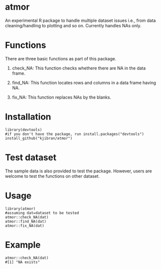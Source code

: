 # atmor

An experimental R package to handle multiple dataset issues i.e., from data cleaning/handling to plotting and so on.
Currently handles NAs only.


# Functions

There are three basic functions as part of this package.

1) check_NA: This function checks whethere there are NA in the data frame.

2) find_NA: This function locates rows and columns in a data frame having NA.

3) fix_NA: This function replaces NAs by the blanks.


# Installation

```
library(devtools)
#if you don't have the package, run install.packages("devtools")
install_github("kjibran/atmor")
```

# Test dataset

The sample data is also provided to test the package. However, users are welcome to test the functions on other dataset.


# Usage

```
library(atmor)
#assuming dat=dataset to be tested
atmor::check_NA(dat)
atmor::find_NA(dat)
atmor::fix_NA(dat)
```

# Example

```
atmor::check_NA(dat)
#[1] "NA exists"
```
